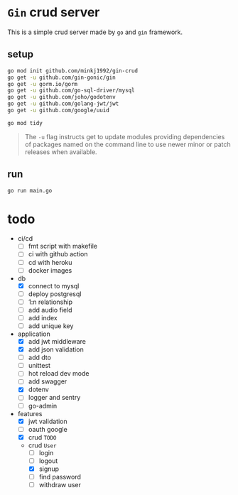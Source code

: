 # `Gin` crud server

This is a simple crud server made by `go` and `gin` framework.

## setup

```bash
go mod init github.com/minkj1992/gin-crud
go get -u github.com/gin-gonic/gin
go get -u gorm.io/gorm
go get -u github.com/go-sql-driver/mysql
go get -u github.com/joho/godotenv
go get -u github.com/golang-jwt/jwt
go get -u github.com/google/uuid

go mod tidy
```

> The `-u` flag instructs get to update modules providing dependencies of packages named on the command line to use newer minor or patch releases when available.

## run

```bash
go run main.go
```

# todo

- ci/cd
  - [ ] fmt script with makefile
  - [ ] ci with github action
  - [ ] cd with heroku
  - [ ] docker images
- db
  - [x] connect to mysql
  - [ ] deploy postgresql
  - [ ] 1:n relationship
  - [ ] add audio field
  - [ ] add index
  - [ ] add unique key
- application
  - [x] add jwt middleware
  - [x] add json validation
  - [ ] add dto
  - [ ] unittest
  - [ ] hot reload dev mode
  - [ ] add swagger
  - [x] dotenv
  - [ ] logger and sentry
  - [ ] go-admin
- features
  - [x] jwt validation
  - [ ] oauth google
  - [x] crud `TODO`
  - crud `User`
    - [ ] login
    - [ ] logout
    - [x] signup
    - [ ] find password
    - [ ] withdraw user
